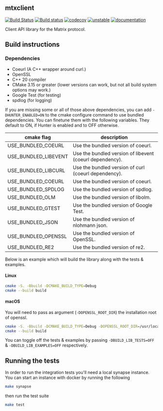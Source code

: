 mtxclient
---
[![Build Status](https://travis-ci.org/Nheko-Reborn/mtxclient.svg?branch=master)](https://travis-ci.org/Nheko-Reborn/mtxclient)
[![Build status](https://ci.appveyor.com/api/projects/status/hyp1n9pq3wtv8dqu/branch/master?svg=true)](https://ci.appveyor.com/project/redsky17/mtxclient/branch/master)
[![codecov](https://codecov.io/gh/Nheko-Reborn/mtxclient/branch/master/graph/badge.svg)](https://codecov.io/gh/Nheko-Reborn/mtxclient)
[![unstable](http://badges.github.io/stability-badges/dist/unstable.svg)](http://github.com/badges/stability-badges)
[![documentation](https://img.shields.io/badge/documentation-doxygen-informational)](https://nheko-reborn.pages.nheko.im/mtxclient/index.html)

Client API library for the Matrix protocol.

## Build instructions

### Dependencies

- Coeurl (A C++ wrapper around curl.)
- OpenSSL
- C++ 20 compiler
- CMake 3.15 or greater (lower versions can work, but not all build system options may work.)
- Google Test (for testing)
- spdlog (for logging)

If you are missing some or all of those above dependencies, you can add `-DHUNTER_ENABLED=ON` to the cmake configure command to use bundled dependencies. You can finetune them with the following variables. They default to ON, if Hunter is enabled and to OFF otherwise.

| cmake flag          | description |
|---------------------|-------------|
| USE_BUNDLED_COEURL  | Use the bundled version of coeurl. |
| USE_BUNDLED_LIBEVENT| Use the bundled version of libevent (coeurl dependency). |
| USE_BUNDLED_LIBCURL | Use the bundled version of curl (coeurl dependency). |
| USE_BUNDLED_COEURL  | Use the bundled version of coeurl. |
| USE_BUNDLED_SPDLOG  | Use the bundled version of spdlog. |
| USE_BUNDLED_OLM     | Use the bundled version of libolm. |
| USE_BUNDLED_GTEST   | Use the bundled version of Google Test. |
| USE_BUNDLED_JSON    | Use the bundled version of nlohmann json. |
| USE_BUNDLED_OPENSSL | Use the bundled version of OpenSSL. |
| USE_BUNDLED_RE2 | Use the bundled version of re2. |

Below is an example which will build the library along with the tests & examples.

#### Linux 

```bash
cmake -S. -Bbuild -DCMAKE_BUILD_TYPE=Debug
cmake --build build
```

#### macOS

You will need to pass as argument (`-DOPENSSL_ROOT_DIR`) the installation root of openssl. 

```bash
cmake -S. -Bbuild -DCMAKE_BUILD_TYPE=Debug -DOPENSSL_ROOT_DIR=/usr/local/opt/openssl
cmake --build build
```

You can toggle off the tests & examples by passing `-DBUILD_LIB_TESTS=OFF` &
`-DBUILD_LIB_EXAMPLES=OFF` respectively.

## Running the tests

In order to run the integration tests you'll need a local synapse instance. You
can start an instance with docker by running the following

```bash
make synapse
```
then run the test suite

```bash
make test 
```
